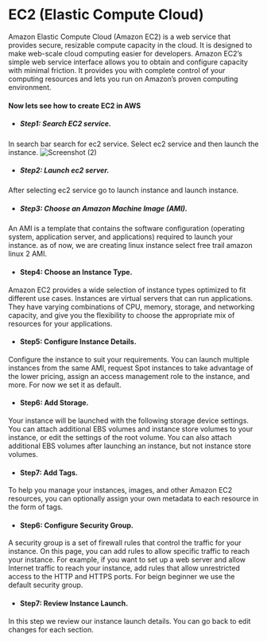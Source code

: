 # EC2 (Elastic Compute Cloud)

Amazon Elastic Compute Cloud (Amazon EC2) is a web service that provides secure, resizable compute capacity in the cloud. It is designed to make web-scale cloud computing easier for developers. Amazon EC2’s simple web service interface allows you to obtain and configure capacity with minimal friction. It provides you with complete control of your computing resources and lets you run on Amazon’s proven computing environment.

#### Now lets see how to create EC2 in AWS
* ##### Step1: Search EC2 service.
In search bar search for ec2 service. Select ec2 service and then launch the instance.
![Screenshot (2)](https://user-images.githubusercontent.com/37652192/81003732-f6686080-8e68-11ea-896c-a6001229b4b8.png)


* ##### Step2: Launch ec2 server.
After selecting ec2 service go to launch instance and launch instance.

* ##### Step3: Choose an Amazon Machine Image (AMI).
An AMI is a template that contains the software configuration (operating system, application server, and applications) required to launch your instance. as of now, we are creating linux instance select free trail amazon linux 2 AMI.

* #### Step4: Choose an Instance Type.
Amazon EC2 provides a wide selection of instance types optimized to fit different use cases. Instances are virtual servers that can run applications. They have varying combinations of CPU, memory, storage, and networking capacity, and give you the flexibility to choose the appropriate mix of resources for your applications.

* #### Step5: Configure Instance Details.
Configure the instance to suit your requirements. You can launch multiple instances from the same AMI, request Spot instances to take advantage of the lower pricing, assign an access management role to the instance, and more. For now we set it as default.

* #### Step6: Add Storage.
Your instance will be launched with the following storage device settings. You can attach additional EBS volumes and instance store volumes to your instance, or edit the settings of the root volume. You can also attach additional EBS volumes after launching an instance, but not instance store volumes.

* #### Step7: Add Tags.
To help you manage your instances, images, and other Amazon EC2 resources, you can optionally assign your own metadata to each resource in the form of tags.

* #### Step6: Configure Security Group.
A security group is a set of firewall rules that control the traffic for your instance. On this page, you can add rules to allow specific traffic to reach your instance. For example, if you want to set up a web server and allow Internet traffic to reach your instance, add rules that allow unrestricted access to the HTTP and HTTPS ports. For beign beginner we use the default security group.

* #### Step7: Review Instance Launch.
In this step we review our instance launch details. You can go back to edit changes for each section.




